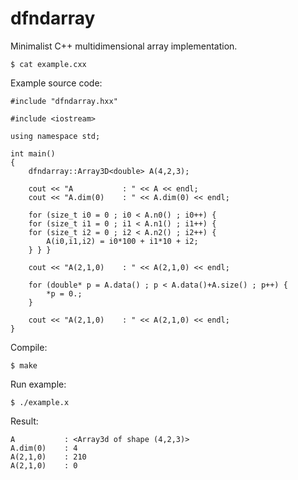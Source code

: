 dfndarray
=========

Minimalist C++ multidimensional array implementation.


    $ cat example.cxx

Example source code:

    #include "dfndarray.hxx"

    #include <iostream>

    using namespace std;

    int main()
    {
        dfndarray::Array3D<double> A(4,2,3);

        cout << "A           : " << A << endl;
        cout << "A.dim(0)    : " << A.dim(0) << endl;

        for (size_t i0 = 0 ; i0 < A.n0() ; i0++) {
        for (size_t i1 = 0 ; i1 < A.n1() ; i1++) {
        for (size_t i2 = 0 ; i2 < A.n2() ; i2++) {
            A(i0,i1,i2) = i0*100 + i1*10 + i2;
        } } }

        cout << "A(2,1,0)    : " << A(2,1,0) << endl;

        for (double* p = A.data() ; p < A.data()+A.size() ; p++) {
            *p = 0.;
        }

        cout << "A(2,1,0)    : " << A(2,1,0) << endl;
    }

Compile:

    $ make

Run example:

    $ ./example.x

Result:

    A           : <Array3d of shape (4,2,3)>
    A.dim(0)    : 4
    A(2,1,0)    : 210
    A(2,1,0)    : 0
